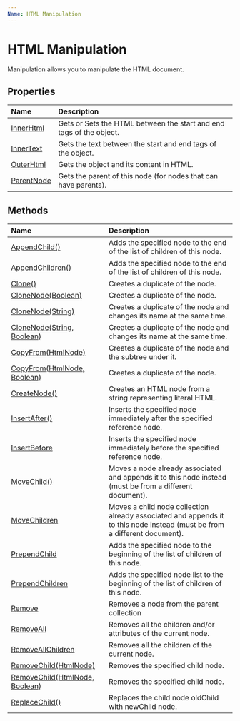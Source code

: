 ```yaml
---
Name: HTML Manipulation
---
```


# HTML Manipulation

Manipulation allows you to manipulate the HTML document.

## Properties

| Name | Description |
| :--- | :---------- |
| [InnerHtml](inner-html) | Gets or Sets the HTML between the start and end tags of the object. |
| [InnerText](inner-text) | Gets the text between the start and end tags of the object. | 
| [OuterHtml](outer-html) | Gets the object and its content in HTML. |
| [ParentNode](parent-node) | Gets the parent of this node (for nodes that can have parents). |


## Methods

| Name | Description |
| :--- | :---------- |
| [AppendChild()](append-child) | Adds the specified node to the end of the list of children of this node. |
| [AppendChildren()](append-children) | Adds the specified node to the end of the list of children of this node. |
| [Clone()](clone) | Creates a duplicate of the node. |
| [CloneNode(Boolean)](clone-node) | Creates a duplicate of the node. |
| [CloneNode(String)](clone-node#public-htmlnode-clonenodestring-newname) | Creates a duplicate of the node and changes its name at the same time. |
| [CloneNode(String, Boolean)](clone-node#public-htmlnode-clonenodestring-newname-bool-deep) | Creates a duplicate of the node and changes its name at the same time. |
| [CopyFrom(HtmlNode)](copy-from) | Creates a duplicate of the node and the subtree under it. |
| [CopyFrom(HtmlNode, Boolean)](copy-from#public-htmlnode-copyfromhtmlnode-node-bool-deep) | Creates a duplicate of the node. |
| [CreateNode()](create-node) | Creates an HTML node from a string representing literal HTML. |
| [InsertAfter()](insert-after) | Inserts the specified node immediately after the specified reference node. |
| [InsertBefore](insert-before) | Inserts the specified node immediately before the specified reference node. |
| [MoveChild()](move-child) | Moves a node already associated and appends it to this node instead (must be from a different document).  |
| [MoveChildren](move-children) | Moves a child node collection already associated and appends it to this node instead (must be from a different document). |
| [PrependChild](prepend-child) | Adds the specified node to the beginning of the list of children of this node. |
| [PrependChildren](prepend-children) | Adds the specified node list to the beginning of the list of children of this node. |
| [Remove](remove) | Removes a node from the parent collection |
| [RemoveAll](remove-all) | Removes all the children and/or attributes of the current node. |
| [RemoveAllChildren](remove-all-children) | Removes all the children of the current node. |
| [RemoveChild(HtmlNode)](remove-child) | Removes the specified child node. |
| [RemoveChild(HtmlNode, Boolean)](remove-child#public-htmlnode-removechildhtmlnode-oldchild-bool-keepgrandchildren) | Removes the specified child node. |
| [ReplaceChild()](replace-child) | Replaces the child node oldChild with newChild node. |
